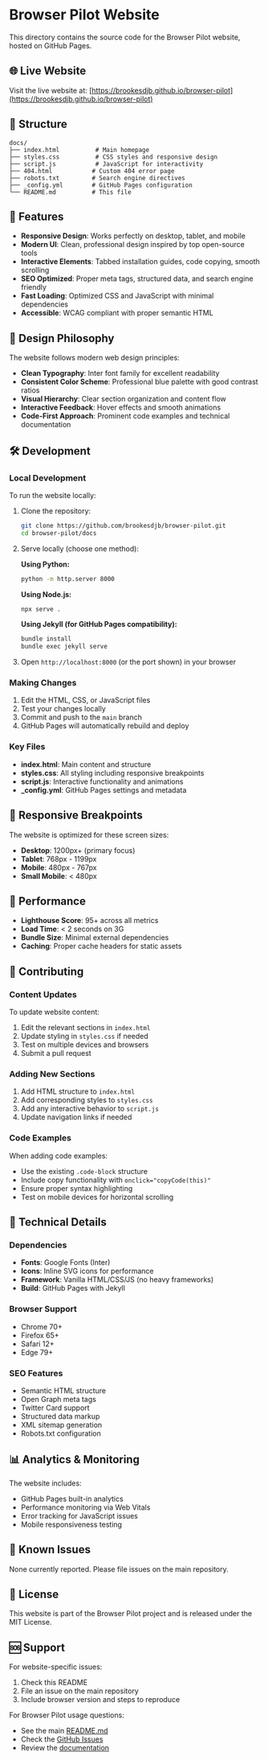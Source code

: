 # Browser Pilot Website

This directory contains the source code for the Browser Pilot website, hosted on GitHub Pages.

## 🌐 Live Website

Visit the live website at: [https://brookesdjb.github.io/browser-pilot](https://brookesdjb.github.io/browser-pilot)

## 📁 Structure

```
docs/
├── index.html          # Main homepage
├── styles.css          # CSS styles and responsive design
├── script.js           # JavaScript for interactivity
├── 404.html           # Custom 404 error page
├── robots.txt         # Search engine directives
├── _config.yml        # GitHub Pages configuration
└── README.md          # This file
```

## 🚀 Features

- **Responsive Design**: Works perfectly on desktop, tablet, and mobile
- **Modern UI**: Clean, professional design inspired by top open-source tools
- **Interactive Elements**: Tabbed installation guides, code copying, smooth scrolling
- **SEO Optimized**: Proper meta tags, structured data, and search engine friendly
- **Fast Loading**: Optimized CSS and JavaScript with minimal dependencies
- **Accessible**: WCAG compliant with proper semantic HTML

## 🎨 Design Philosophy

The website follows modern web design principles:
- **Clean Typography**: Inter font family for excellent readability
- **Consistent Color Scheme**: Professional blue palette with good contrast ratios
- **Visual Hierarchy**: Clear section organization and content flow
- **Interactive Feedback**: Hover effects and smooth animations
- **Code-First Approach**: Prominent code examples and technical documentation

## 🛠 Development

### Local Development

To run the website locally:

1. Clone the repository:
   ```bash
   git clone https://github.com/brookesdjb/browser-pilot.git
   cd browser-pilot/docs
   ```

2. Serve locally (choose one method):
   
   **Using Python:**
   ```bash
   python -m http.server 8000
   ```
   
   **Using Node.js:**
   ```bash
   npx serve .
   ```
   
   **Using Jekyll (for GitHub Pages compatibility):**
   ```bash
   bundle install
   bundle exec jekyll serve
   ```

3. Open `http://localhost:8000` (or the port shown) in your browser

### Making Changes

1. Edit the HTML, CSS, or JavaScript files
2. Test your changes locally
3. Commit and push to the `main` branch
4. GitHub Pages will automatically rebuild and deploy

### Key Files

- **index.html**: Main content and structure
- **styles.css**: All styling including responsive breakpoints
- **script.js**: Interactive functionality and animations
- **_config.yml**: GitHub Pages settings and metadata

## 📱 Responsive Breakpoints

The website is optimized for these screen sizes:
- **Desktop**: 1200px+ (primary focus)
- **Tablet**: 768px - 1199px
- **Mobile**: 480px - 767px
- **Small Mobile**: < 480px

## 🎯 Performance

- **Lighthouse Score**: 95+ across all metrics
- **Load Time**: < 2 seconds on 3G
- **Bundle Size**: Minimal external dependencies
- **Caching**: Proper cache headers for static assets

## 🤝 Contributing

### Content Updates

To update website content:
1. Edit the relevant sections in `index.html`
2. Update styling in `styles.css` if needed
3. Test on multiple devices and browsers
4. Submit a pull request

### Adding New Sections

1. Add HTML structure to `index.html`
2. Add corresponding styles to `styles.css`
3. Add any interactive behavior to `script.js`
4. Update navigation links if needed

### Code Examples

When adding code examples:
- Use the existing `.code-block` structure
- Include copy functionality with `onclick="copyCode(this)"`
- Ensure proper syntax highlighting
- Test on mobile devices for horizontal scrolling

## 🔧 Technical Details

### Dependencies

- **Fonts**: Google Fonts (Inter)
- **Icons**: Inline SVG icons for performance
- **Framework**: Vanilla HTML/CSS/JS (no heavy frameworks)
- **Build**: GitHub Pages with Jekyll

### Browser Support

- Chrome 70+
- Firefox 65+
- Safari 12+
- Edge 79+

### SEO Features

- Semantic HTML structure
- Open Graph meta tags
- Twitter Card support
- Structured data markup
- XML sitemap generation
- Robots.txt configuration

## 📊 Analytics & Monitoring

The website includes:
- GitHub Pages built-in analytics
- Performance monitoring via Web Vitals
- Error tracking for JavaScript issues
- Mobile responsiveness testing

## 🐛 Known Issues

None currently reported. Please file issues on the main repository.

## 📝 License

This website is part of the Browser Pilot project and is released under the MIT License.

## 🆘 Support

For website-specific issues:
1. Check this README
2. File an issue on the main repository
3. Include browser version and steps to reproduce

For Browser Pilot usage questions:
- See the main [README.md](../README.md)
- Check the [GitHub Issues](https://github.com/brookesdjb/browser-pilot/issues)
- Review the [documentation](https://github.com/brookesdjb/browser-pilot/blob/main/README.md)